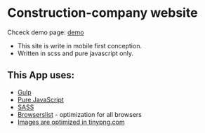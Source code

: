 # Construction-company website

Chceck demo page: [demo](https://tomaszkaleta.netlify.app/)

- This site is write in mobile first conception.
- Written in scss and pure javascript only.

## This App uses:

- [Gulp](https://gulpjs.com/)
- [Pure JavaScript](https://www.javascript.com/)
- [SASS](https://www.npmjs.com/package/sass)
- [Browserslist](https://www.npmjs.com/package/browserslist) - optimization for all browsers
- [Images are optimized in tinypng.com](https://tinypng.com/)
